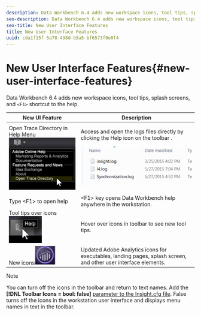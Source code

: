 ```yaml
---
description: Data Workbench 6.4 adds new workspace icons, tool tips, splash screens, and F1 shortcut to the help.
seo-description: Data Workbench 6.4 adds new workspace icons, tool tips, splash screens, and F1 shortcut to the help.
seo-title: New User Interface Features
title: New User Interface Features
uuid: cda1f15f-5a78-438d-b5a5-bf6573f0e0f4
---
```


# New User Interface Features{#new-user-interface-features}

Data Workbench 6.4 adds new workspace icons, tool tips, splash screens, and `<F1>` shortcut to the help.

<table id="table_106EE08B339548A6A8762F0D53BF5C22"> 
 <thead> 
  <tr> 
   <th colname="col1" class="entry"> New UI Feature </th> 
   <th colname="col2" class="entry"> Description </th> 
  </tr>
 </thead>
 <tbody> 
  <tr> 
   <td colname="col1">Open Trace Directory in Help Menu<img placement="break" id="image_B37C62D07B1D4CE8A6C93C3F74CCBCB3" src="assets/6_4_trace_dir.png" /> </td> 
   <td colname="col2"> <p>Access and open the logs files directly by clicking the Help icon on the toolbar . </p> <p><img placement="break" id="image_91F184A832D243038E3287D5DD9F6066" src="assets/6_4_trace_log_files.png" /> </p> </td> 
  </tr> 
  <tr> 
   <td colname="col1"> Type &lt;F1&gt; to open help </td> 
   <td colname="col2"> &lt;F1&gt; key opens Data Workbench help anywhere in the workstation. </td> 
  </tr> 
  <tr> 
   <td colname="col1">Tool tips over icons<img placement="break" id="image_AE255518C9324EDB8199688A636E5665" src="assets/6_4_tooltips.png" /> </td> 
   <td colname="col2"> Hover over icons in toolbar to see new tool tips. </td> 
  </tr> 
  <tr> 
   <td colname="col1">New icons<img placement="break" id="image_3D705ED5E8224A6E8A41AAC8A9A88D9C" src="assets/6_4_exe_icon.png" /> </td> 
   <td colname="col2"> Updated Adobe Analytics icons for executables, landing pages, splash screen, and other user interface elements. </td> 
  </tr> 
 </tbody> 
</table>

<!-- <a id="section_423A8B42FB264CA6AE67AAAE451D31AE"></a> -->

>[!NOTE]
>
>You can turn off the icons in the toolbar and return to text names. Add the **[!DNL Toolbar Icons = bool: false]** [parameter to the Insight.cfg file](https://marketing.adobe.com/resources/help/en_US/insight/client/?f=c_insght_config_param). False turns off the icons in the workstation user interface and displays menu names in text in the toolbar.

